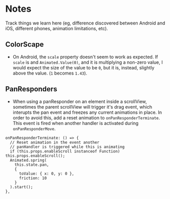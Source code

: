 # Notes

Track things we learn here (eg, difference discovered between Android and iOS, different phones, animation limitations, etc).

## ColorScape

- On Android, the `scale` property doesn't seem to work as expected. If `scale` is and `Animated.Value(0)`, and it is multiplying a non-zero value, I would expect the size of the value to be `0`, but it is, instead, slightly above the value. (`1` becomes `1.43`).


## PanResponders

- When using a panResponder on an element inside a scrollView, sometimes the parent scrollView will trigger it's drag event, which interupts the pan event and freezes any current animations in place. In order to avoid this, add a reset animation to `onPanResponderTerminate`. This event is fired when another handler is activated during `onPanResponderMove`.

```
onPanResponderTerminate: () => {
  // Reset animation in the event another
  // panHandler is triggered while this is animating
  if (this.props.enableScroll instanceof Function) this.props.enableScroll();
  Animated.spring(
    this.state.pan,
    {
      toValue: { x: 0, y: 0 },
      friction: 10
    }
  ).start();
},
```
